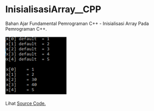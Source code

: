 # InisialisasiArray__CPP
Bahan Ajar Fundamental Pemrograman C++ - Inisialisasi Array Pada Pemrograman C++.<br><br>
<img src="https://github.com/RizkyKhapidsyah/InisialisasiArray__CPP/blob/master/Results/001.PNG"><br><br>
Lihat <a href="https://github.com/RizkyKhapidsyah/InisialisasiArray__CPP/blob/master/Source.cpp">Source Code.</a>
